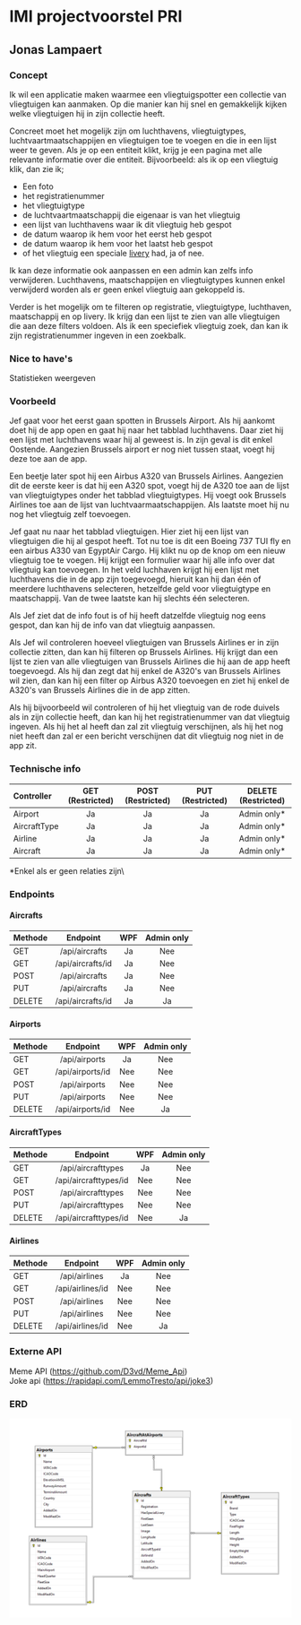 # IMI projectvoorstel PRI
## Jonas Lampaert
### Concept

Ik wil een applicatie maken waarmee een vliegtuigspotter een collectie van vliegtuigen kan aanmaken. Op die manier kan hij snel en gemakkelijk kijken welke vliegtuigen hij in zijn collectie heeft.

Concreet moet het mogelijk zijn om luchthavens, vliegtuigtypes, luchtvaartmaatschappijen en vliegtuigen toe te voegen en die in een lijst weer te geven. Als je op een entiteit klikt, krijg je een pagina met alle relevante informatie over die entiteit. Bijvoorbeeld: als ik op een vliegtuig klik, dan zie ik;
- Een foto
- het registratienummer
- het vliegtuigtype
- de luchtvaartmaatschappij die eigenaar is van het vliegtuig
- een lijst van luchthavens waar ik dit vliegtuig heb gespot
- de datum waarop ik hem voor het eerst heb gespot
- de datum waarop ik hem voor het laatst heb gespot
- of het vliegtuig een speciale [livery](http://dictionary.sensagent.com/Aircraft%20livery/en-en/#:~:text=Aircraft%20livery%20is%20a%20paint%20scheme%20applied%20to%20an%20aircraft%2C%20generally%20to%20fuselage%2C%20wings%2C%20empennage%20(tail%20fin)%2C%20or%20jet%20engines.%20The%20term%20aircraft%20livery%20comes%20from%20the%20more%20general%20term%20livery.) had, ja of nee.

Ik kan deze informatie ook aanpassen en een admin kan zelfs info verwijderen. Luchthavens, maatschappijen en vliegtuigtypes kunnen enkel verwijderd worden als er geen enkel vliegtuig aan gekoppeld is.

Verder is het mogelijk om te filteren op registratie, vliegtuigtype, luchthaven, maatschappij en op livery. Ik krijg dan een lijst te zien van alle vliegtuigen die aan deze filters voldoen. Als ik een speciefiek vliegtuig zoek, dan kan ik zijn registratienummer ingeven in een zoekbalk.

### Nice to have's
Statistieken weergeven

### Voorbeeld
Jef gaat voor het eerst gaan spotten in Brussels Airport. Als hij aankomt doet hij de app open en gaat hij naar het tabblad luchthavens. Daar ziet hij een lijst met luchthavens waar hij al geweest is. In zijn geval is dit enkel Oostende. Aangezien Brussels airport er nog niet tussen staat, voegt hij deze toe aan de app.

Een beetje later spot hij een Airbus A320 van Brussels Airlines. Aangezien dit de eerste keer is dat hij een A320 spot, voegt hij de A320 toe aan de lijst van vliegtuigtypes onder het tabblad vliegtuigtypes. Hij voegt ook Brussels Airlines toe aan de lijst van luchtvaarmaatschappijen. Als laatste moet hij nu nog het vliegtuig zelf toevoegen.

Jef gaat nu naar het tabblad vliegtuigen. Hier ziet hij een lijst van vliegtuigen die hij al gespot heeft. Tot nu toe is dit een Boeing 737 TUI fly en een airbus A330 van EgyptAir Cargo. Hij klikt nu op de knop om een nieuw vliegtuig toe te voegen. Hij krijgt een formulier waar hij alle info over dat vliegtuig kan toevoegen. In het veld luchhaven krijgt hij een lijst met luchthavens die in de app zijn toegevoegd, hieruit kan hij dan één of meerdere luchthavens selecteren, hetzelfde geld voor vliegtuigtype en maatschappij. Van de twee laatste kan hij slechts één selecteren.

Als Jef ziet dat de info fout is of hij heeft datzelfde vliegtuig nog eens gespot, dan kan hij de info van dat vliegtuig aanpassen.

Als Jef wil controleren hoeveel vliegtuigen van Brussels Airlines er in zijn collectie zitten, dan kan hij filteren op Brussels Airlines. Hij krijgt dan een lijst te zien van alle vliegtuigen van Brussels Airlines die hij aan de app heeft toegevoegd. Als hij dan zegt dat hij enkel de A320's van Brussels Airlines wil zien, dan kan hij een filter op Airbus A320 toevoegen en ziet hij enkel de A320's van Brussels Airlines die in de app zitten.

Als hij bijvoorbeeld wil controleren of hij het vliegtuig van de rode duivels als in zijn collectie heeft, dan kan hij het registratienummer van dat vliegtuig ingeven. Als hij het al heeft dan zal zit vliegtuig verschijnen, als hij het nog niet heeft dan zal er een bericht verschijnen dat dit vliegtuig nog niet in de app zit.

### Technische info

| Controller   | GET (Restricted) | POST (Restricted) | PUT (Restricted) | DELETE (Restricted) |
| :---         |    :----:        |    :----:         |    :----:        |        :---:        |
| Airport      | Ja               | Ja                | Ja               | Admin only*          |
| AircraftType | Ja               | Ja                | Ja               | Admin only*          |
| Airline      | Ja               | Ja                | Ja               | Admin only*          |
| Aircraft     | Ja               | Ja                | Ja               | Admin only*          |

*Enkel als er geen relaties zijn\

### Endpoints
#### Aircrafts

| Methode      |      Endpoint         |         WPF       |     Admin only   |
| :---         |    :----:             |    :----:         |    :----:        |
| GET          | /api/aircrafts        | Ja                | Nee              |
| GET          | /api/aircrafts/id     | Ja                | Nee              |
| POST         | /api/aircrafts        | Ja                | Nee              |
| PUT          | /api/aircrafts        | Ja                | Nee              |
| DELETE       | /api/aircrafts/id     | Ja                | Ja               | 

#### Airports

| Methode      |      Endpoint         |         WPF       |     Admin only   |
| :---         |    :----:             |    :----:         |    :----:        |
| GET          | /api/airports         | Ja                | Nee              |
| GET          | /api/airports/id      | Nee               | Nee              |
| POST         | /api/airports         | Nee               | Nee              |
| PUT          | /api/airports         | Nee               | Nee              |
| DELETE       | /api/airports/id      | Nee               | Ja               |

#### AircraftTypes

| Methode      |      Endpoint         |         WPF       |     Admin only   |
| :---         |    :----:             |    :----:         |    :----:        |
| GET          | /api/aircrafttypes    | Ja                | Nee              |
| GET          | /api/aircrafttypes/id | Nee               | Nee              |
| POST         | /api/aircrafttypes    | Nee               | Nee              |
| PUT          | /api/aircrafttypes    | Nee               | Nee              |
| DELETE       | /api/aircrafttypes/id | Nee               | Ja               |

#### Airlines

| Methode      |      Endpoint         |         WPF       |     Admin only   |
| :---         |    :----:             |    :----:         |    :----:        |
| GET          | /api/airlines         | Ja                | Nee              |
| GET          | /api/airlines/id      | Nee               | Nee              |
| POST         | /api/airlines         | Nee               | Nee              |
| PUT          | /api/airlines         | Nee               | Nee              |
| DELETE       | /api/airlines/id      | Nee               | Ja               |

### Externe API

Meme API (https://github.com/D3vd/Meme_Api)\
Joke api (https://rapidapi.com/LemmoTresto/api/joke3)

### ERD
![test](ERD-AircraftDb.png) 